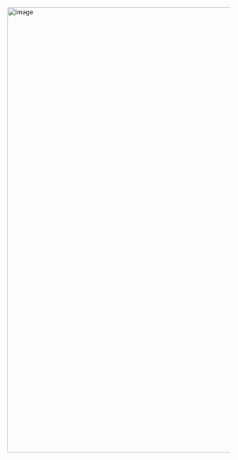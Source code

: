 <img width="1500" height="1005" alt="image" src="https://github.com/user-attachments/assets/ca1256bd-01d2-41f0-8be2-5a261765f5f9" />



